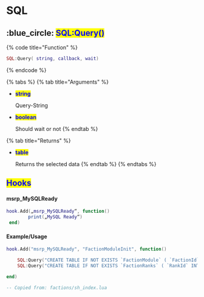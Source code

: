 # SQL

## <mark style="color:blue;"></mark>:blue\_circle: <mark style="color:blue;">SQL:Query()</mark>

{% code title="Function" %}
```lua
SQL:Query( string, callback, wait)
```
{% endcode %}

{% tabs %}
{% tab title="Arguments" %}
*   <mark style="color:blue;">**string**</mark>

    Query-String
*   <mark style="color:blue;">**boolean**</mark>

    Should wait or not
{% endtab %}

{% tab title="Returns" %}
*   <mark style="color:blue;">**table**</mark>

    Returns the selected data
{% endtab %}
{% endtabs %}

## <mark style="color:blue;">Hooks</mark>

#### msrp\_MySQLReady

```lua
hook.Add(„msrp_MySQLReady“, function()
        print(„MySQL Ready“)
 end)
```

#### Example/Usage

```lua
hook.Add("msrp_MySQLReady", "FactionModuleInit", function() 

    SQL:Query("CREATE TABLE IF NOT EXISTS `FactionModule` ( `FactionId` INT NOT NULL AUTO_INCREMENT , `FactionName` TEXT NOT NULL , `FactionDescription` TEXT NOT NULL , `FactionRankTable` INT NOT NULL , `FactionColor` TEXT NOT NULL DEFAULT '255,255,255' , `FactionIsDefault` BOOLEAN NOT NULL DEFAULT FALSE , `FactionParentId` INT NOT NULL DEFAULT '0' , `FactionShortCut` TEXT NOT NULL , PRIMARY KEY (`FactionId`));")
    SQL:Query("CREATE TABLE IF NOT EXISTS `FactionRanks` ( `RankId` INT NOT NULL AUTO_INCREMENT , `RankName` TEXT NOT NULL , `RankShort` TEXT NOT NULL , `RankModels` JSON NOT NULL , `RankWeapons` JSON NOT NULL , `RankSortId` VARCHAR(11) NOT NULL , `RankFaction` VARCHAR(11) NOT NULL , `RankDefault` BOOLEAN NOT NULL DEFAULT FALSE, PRIMARY KEY (`RankId`))")

end)

-- Copied from: factions/sh_index.lua
```
